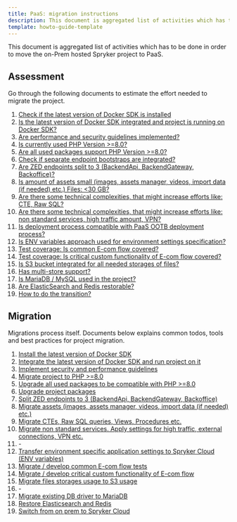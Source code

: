 ```yaml
---
title: PaaS: migration instructions
description: This document is aggregated list of activities which has to be done in order to move the on-Prem hosted Spryker project to PaaS.
template: howto-guide-template
---
```


This document is aggregated list of activities which has to be done in order to move the on-Prem hosted Spryker project to PaaS.

## Assessment

Go through the following documents to estimate the effort needed to migrate the project.

1. [Check if the latest version of Docker SDK is installed](/docs/scos/dev/migration-program/migration-to-paas/paas-assessment-documents/is-the-latest-version-of-docker-sdk-installed.html)
2. [Is the latest version of Docker SDK integrated and project is running on Docker SDK?](/docs/scos/dev/migration-program/migration-to-paas/paas-assessment-documents/is-the-latest-version-of-docker-sdk-integrated.html)
3. [Are performance and security guidelines implemented?](/docs/scos/dev/migration-program/migration-to-paas/paas-assessment-documents/are-performance-and-security-guidelines-implemented.html)
4. [Is currently used PHP Version >=8.0?](/docs/scos/dev/migration-program/migration-to-paas/paas-assessment-documents/is-currently-used-php-version-8-0.html)
5. [Are all used packages support PHP Version >=8.0?](/docs/scos/dev/migration-program/migration-to-paas/paas-assessment-documents/are-all-used-packages-support-php-version-8-0.html)
6. [Check if separate endpoint bootstraps are integrated?](/docs/scos/dev/migration-program/migration-to-paas/paas-assessment-documents/check-if-separate-endpoint-bootstraps-are-integrated.html)
7. [Are ZED endpoints split to 3 (BackendApi, BackendGateway, Backoffice)?](/docs/scos/dev/migration-program/migration-to-paas/paas-assessment-documents/are-zed-endpoints-split-to-3-backendapi-backendgateway-backoffice.html)
8. [Is amount of assets small (images, assets manager, videos, import data (if needed) etc.) Files: <30 GB?](/docs/scos/dev/migration-program/migration-to-paas/paas-assessment-documents/is-amount-of-assets-small.html)
9. [Are there some technical complexities, that might increase efforts like: CTE, Raw SQL?](/docs/scos/dev/migration-program/migration-to-paas/paas-assessment-documents/are-there-some-technical-db-complexities-that-might-increase-efforts.html)
10. [Are there some technical complexities, that might increase efforts like: non standard services, high traffic amount, VPN?](/docs/scos/dev/migration-program/migration-to-paas/paas-assessment-documents/are-there-some-technical-services-complexities-that-might-increase-efforts.html)
11. [Is deployment process compatible with PaaS OOTB deployment process?](/docs/scos/dev/migration-program/migration-to-paas/paas-assessment-documents/is-deployment-process-compatible-with-paas-ootb-deployment-process.html)
12. [Is ENV variables approach used for environment settings specification?](/docs/scos/dev/migration-program/migration-to-paas/paas-assessment-documents/is-env-variables-approach-used-for-environment-settings-specification.html)
13. [Test coverage: Is common E-com flow covered?](/docs/scos/dev/migration-program/migration-to-paas/paas-assessment-documents/test-coverage-is-common-e-com-flow-covered.html)
14. [Test coverage: Is critical custom functionality of E-com flow covered?](/docs/scos/dev/migration-program/migration-to-paas/paas-assessment-documents/test-coverage-is-critical-custom-functionality-of-e-com-flow-covered.html)
15. [Is S3 bucket integrated for all needed storages of files?](/docs/scos/dev/migration-program/migration-to-paas/paas-assessment-documents/is-s3-bucket-integrated-for-all-needed-storages-of-files.html)
16. [Has multi-store support?](/docs/scos/dev/migration-program/migration-to-paas/paas-assessment-documents/has-multi-store-support.html)
17. [Is MariaDB / MySQL used in the project?](/docs/scos/dev/migration-program/migration-to-paas/paas-assessment-documents/is-mariadb-mysql-used-in-the-project.html)
18. [Are ElasticSearch and Redis restorable?](/docs/scos/dev/migration-program/migration-to-paas/paas-assessment-documents/are-elasticsearch-and-redis-restorable.html)
19. [How to do the transition?](/docs/scos/dev/migration-program/migration-to-paas/paas-assessment-documents/how-to-do-the-transition.html)

## Migration

Migrations process itself. Documents below explains common todos, tools and best practices for project migration.

1. [Install the latest version of Docker SDK](/docs/scos/dev/migration-program/migration-to-paas/paas-migration-documents/install-the-latest-version-of-docker-sdk.html)
2. [Integrate the latest version of Docker SDK and run project on it](/docs/scos/dev/migration-program/migration-to-paas/paas-migration-documents/integrate-the-latest-version-of-docker-sdk-and-run-project-on-it.html)
3. [Implement security and performance guidelines](/docs/scos/dev/migration-program/migration-to-paas/paas-migration-documents/implement-security-and-performance-guidelines.html)
4. [Migrate project to PHP >=8.0](/docs/scos/dev/migration-program/migration-to-paas/paas-migration-documents/migrate-project-to-php-8-0.html)
5. [Upgrade all used packages to be compatible with PHP >=8.0](/docs/scos/dev/migration-program/migration-to-paas/paas-migration-documents/upgrade-all-used-packages-to-be-compatible-with-php-8-0.html)
6. [Upgrade project packages](/docs/scos/dev/migration-program/migration-to-paas/paas-migration-documents/upgrade-project-packages.html)
7. [Split ZED endpoints to 3 (BackendApi, BackendGateway, Backoffice)](/docs/scos/dev/migration-program/migration-to-paas/paas-migration-documents/split-zed-endpoints-to-3-backendapi-backendgateway-backoffice.html)
8. [Migrate assets (images, assets manager, videos, import data (if needed) etc.)](/docs/scos/dev/migration-program/migration-to-paas/paas-migration-documents/migrate-assets-images-assets-manager-videos-import-data-if-needed-etc.html)
9. [Migrate CTEs, Raw SQL queries, Views, Procedures etc.](/docs/scos/dev/migration-program/migration-to-paas/paas-migration-documents/migrate-ctes-raw-sql-queries-views-procedures-etc.html)
10. [Migrate non standard services. Apply settings for high traffic, external connections, VPN etc.](/docs/scos/dev/migration-program/migration-to-paas/paas-migration-documents/migrate-non-standard-services.html)
11. \-
12. [Transfer environment specific application settings to Spryker Cloud (ENV variables)](/docs/scos/dev/migration-program/migration-to-paas/paas-migration-documents/transfer-environment-specific-application-settings-to-spryker-cloud-env-variables.html)
13. [Migrate / develop common E-com flow tests](/docs/scos/dev/migration-program/migration-to-paas/paas-migration-documents/migrate-develop-common-e-com-flow-tests.html)
14. [Migrate / develop critical custom functionality of E-com flow](/docs/scos/dev/migration-program/migration-to-paas/paas-migration-documents/migrate-develop-critical-custom-functionality-of-e-com-flow.html)
15. [Migrate files storages usage to S3 usage](/docs/scos/dev/migration-program/migration-to-paas/paas-migration-documents/migrate-files-storages-usage-to-s3-usage.html)
16. \-
17. [Migrate existing DB driver to MariaDB](/docs/scos/dev/migration-program/migration-to-paas/paas-migration-documents/migrate-existing-db-driver-to-mariadb.html)
18. [Restore Elasticsearch and Redis](/docs/scos/dev/migration-program/migration-to-paas/paas-migration-documents/restore-elasticsearch-and-redis.html)
19. [Switch from on prem to Spryker Cloud](/docs/scos/dev/migration-program/migration-to-paas/paas-migration-documents/switch-from-on-prem-to-spryker-cloud.html)
